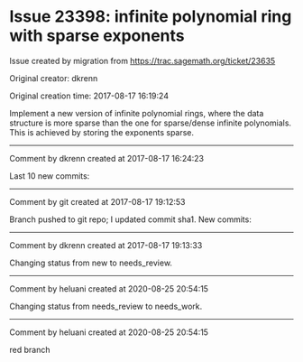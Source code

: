 # Issue 23398: infinite polynomial ring with sparse exponents

Issue created by migration from https://trac.sagemath.org/ticket/23635

Original creator: dkrenn

Original creation time: 2017-08-17 16:19:24

Implement a new version of infinite polynomial rings, where the data structure is more sparse than the one for sparse/dense infinite polynomials. This is achieved by storing the exponents sparse.


---

Comment by dkrenn created at 2017-08-17 16:24:23

Last 10 new commits:


---

Comment by git created at 2017-08-17 19:12:53

Branch pushed to git repo; I updated commit sha1. New commits:


---

Comment by dkrenn created at 2017-08-17 19:13:33

Changing status from new to needs_review.


---

Comment by heluani created at 2020-08-25 20:54:15

Changing status from needs_review to needs_work.


---

Comment by heluani created at 2020-08-25 20:54:15

red branch
